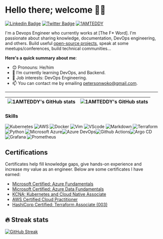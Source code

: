 # Hello there; welcome 👋🏾

[![Linkedin Badge](https://img.shields.io/badge/-petersonwoko-blue?style=for-the-badge&logo=Linkedin&logoColor=white&link=https://www.linkedin.com/in/peterson-nwoko)](https://www.linkedin.com/in/peterson-nwoko-0291521b5) 
[![Twitter Badge](https://img.shields.io/badge/-@TheNovember_man-1ca0f1?style=for-the-badge&logo=twitter&logoColor=white&link=https://twitter.com/TheNovember_man)](https://twitter.com/TheNovember_man)
[<img src="https://komarev.com/ghpvc/?username=tannaye&label=Profile%20views&color=0e75b6&style=flat" alt="1AMTEDDY" />](https://github.com/1AMTEDDY/1AMTEDDY)


I'm a Devops Engineer who currently works at [The F* Word]. I'm passionate about sharing knowledge, documentation, DevOps engineering, and others. Build useful [open-source projects](https://github.com/1AMTEDDY), speak at some meetups/conferences, build technical communities...

**Here's a quick summary about me**:

- 😊 Pronouns: He/him
- 🌱 I’m currently learning DevOps, and Backend.
- 💼 Job interests: DevOps Engineering.
- 📫 You can contact me by emailing petersonwoko@gmail.com.
---

| <img align="center" src="https://github-readme-stats.vercel.app/api?username=1AMTEDDY&show_icons=true&include_all_commits=true&hide_border=true" alt="1AMTEDDY's GitHub stats" /> | <img align="center" src="https://github-readme-stats.vercel.app/api/top-langs/?username=1AMTEDDY&langs_count=8&layout=compact&hide_border=true" alt="1AMTEDDY's GitHub stats" /> |
| ------------- | ------------- |

### Skills
![Kubernetes](https://img.shields.io/badge/kubernetes-326ce5.svg?&style=for-the-badge&logo=kubernetes&logoColor=white) ![AWS](https://img.shields.io/badge/AWS-FF9900?style=for-the-badge&logo=amazonaws&logoColor=white) ![Docker](https://img.shields.io/badge/Docker-2CA5E0?style=for-the-badge&logo=docker&logoColor=white) ![Vim](https://img.shields.io/badge/VIM-%2311AB00.svg?&style=for-the-badge&logo=vim&logoColor=white) ![VScode](https://img.shields.io/badge/VSCode-0078D4?style=for-the-badge&logo=visual%20studio%20code&logoColor=white) ![Markdown](https://img.shields.io/badge/Markdown-000000?style=for-the-badge&logo=markdown&logoColor=white) ![Terraform](https://img.shields.io/badge/Terraform-7B42BC?style=for-the-badge&logo=terraform) ![Python](https://img.shields.io/badge/Python-3776AB?style=for-the-badge&logo=python&logoColor=white) ![Microsoft Azure](https://img.shields.io/badge/Microsoft%20Azure-0078D4?style=for-the-badge&logo=microsoft%20azure&logoColor=white)![Azure DevOps](https://img.shields.io/badge/Azure%20DevOps-0078D7?style=for-the-badge&logo=azure%20devops&logoColor=white)![Github Actions](https://img.shields.io/badge/GitHub%20Actions-2088FF?style=for-the-badge&logo=githubactions&logoColor=white)![Argo CD](https://img.shields.io/badge/Argo-EF7B4D?style=for-the-badge&logo=argo&logoColor=white) ![Grafana](https://img.shields.io/badge/Grafana-F46800?style=for-the-badge&logo=grafana&logoColor=white) ![Prometheus](https://img.shields.io/badge/Prometheus-E6522C?style=for-the-badge&logo=prometheus&logoColor=white)

## Certifications
Certificates help fill knowledge gaps, give hands-on experience and increase my value as an engineer. Below are some certificates I have earned:

- [Microsoft Certified: Azure Fundamentals](https://www.credly.com/badges/09030a41-9b91-4785-b324-ce0a988be160/public_url)
- [Microsoft Certified: Azure Data Fundamentals](https://www.credly.com/badges/412fbe3b-4cc0-432e-bef5-c167b2e8ae75/public_url)
- [KCNA: Kubernetes and Cloud Native Associate](https://www.credly.com/badges/bd00fe62-8f90-4600-84a5-6a80ac57ab57/public_url)
- [AWS Certified Cloud Practitioner](https://www.credly.com/badges/d945f8ce-b694-4b53-890d-55bbdf1b8810/public_url)
- [HashiCorp Certified: Terraform Associate (003)](https://www.credly.com/badges/8e93a1fa-6cce-431d-8a46-3ef97f496de4/public_url)

## 🔥 Streak stats
[![GitHub Streak](http://github-readme-streak-stats.herokuapp.com?user=1AMTEDDY&theme=cobalt)](https://git.io/streak-stats)
<br>



